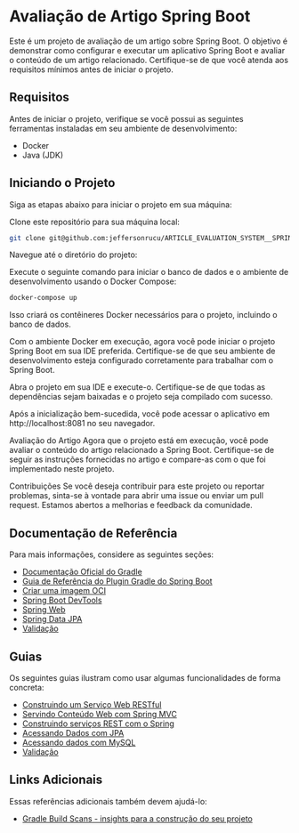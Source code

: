 # Avaliação de Artigo Spring Boot
Este é um projeto de avaliação de um artigo sobre Spring Boot. O objetivo é demonstrar como configurar e executar um aplicativo Spring Boot e avaliar o conteúdo de um artigo relacionado. Certifique-se de que você atenda aos requisitos mínimos antes de iniciar o projeto.

## Requisitos
Antes de iniciar o projeto, verifique se você possui as seguintes ferramentas instaladas em seu ambiente de desenvolvimento:

- Docker
- Java (JDK)

## Iniciando o Projeto
Siga as etapas abaixo para iniciar o projeto em sua máquina:

Clone este repositório para sua máquina local:

```bash
git clone git@github.com:jeffersonrucu/ARTICLE_EVALUATION_SYSTEM__SPRING-BOOT.git
```
Navegue até o diretório do projeto:

Execute o seguinte comando para iniciar o banco de dados e o ambiente de desenvolvimento usando o Docker Compose:

```bash
docker-compose up
```

Isso criará os contêineres Docker necessários para o projeto, incluindo o banco de dados.

Com o ambiente Docker em execução, agora você pode iniciar o projeto Spring Boot em sua IDE preferida. Certifique-se de que seu ambiente de desenvolvimento esteja configurado corretamente para trabalhar com o Spring Boot.

Abra o projeto em sua IDE e execute-o. Certifique-se de que todas as dependências sejam baixadas e o projeto seja compilado com sucesso.

Após a inicialização bem-sucedida, você pode acessar o aplicativo em http://localhost:8081 no seu navegador.

Avaliação do Artigo
Agora que o projeto está em execução, você pode avaliar o conteúdo do artigo relacionado a Spring Boot. Certifique-se de seguir as instruções fornecidas no artigo e compare-as com o que foi implementado neste projeto.

Contribuições
Se você deseja contribuir para este projeto ou reportar problemas, sinta-se à vontade para abrir uma issue ou enviar um pull request. Estamos abertos a melhorias e feedback da comunidade.

## Documentação de Referência
Para mais informações, considere as seguintes seções:

* [Documentação Oficial do Gradle](https://docs.gradle.org)
* [Guia de Referência do Plugin Gradle do Spring Boot](https://docs.spring.io/spring-boot/docs/3.1.4/gradle-plugin/reference/html/)
* [Criar uma imagem OCI](https://docs.spring.io/spring-boot/docs/3.1.4/gradle-plugin/reference/html/#build-image)
* [Spring Boot DevTools](https://docs.spring.io/spring-boot/docs/3.1.4/reference/htmlsingle/index.html#using.devtools)
* [Spring Web](https://docs.spring.io/spring-boot/docs/3.1.4/reference/htmlsingle/index.html#web)
* [Spring Data JPA](https://docs.spring.io/spring-boot/docs/3.1.4/reference/htmlsingle/index.html#data.sql.jpa-and-spring-data)
* [Validação](https://docs.spring.io/spring-boot/docs/3.1.4/reference/htmlsingle/index.html#io.validation)

## Guias
Os seguintes guias ilustram como usar algumas funcionalidades de forma concreta:

* [Construindo um Serviço Web RESTful](https://spring.io/guides/gs/rest-service/)
* [Servindo Conteúdo Web com Spring MVC](https://spring.io/guides/gs/serving-web-content/)
* [Construindo serviços REST com o Spring](https://spring.io/guides/tutorials/rest/)
* [Acessando Dados com JPA](https://spring.io/guides/gs/accessing-data-jpa/)
* [Acessando dados com MySQL](https://spring.io/guides/gs/accessing-data-mysql/)
* [Validação](https://spring.io/guides/gs/validating-form-input/)

## Links Adicionais
Essas referências adicionais também devem ajudá-lo:

* [Gradle Build Scans - insights para a construção do seu projeto](https://scans.gradle.com#gradle)
